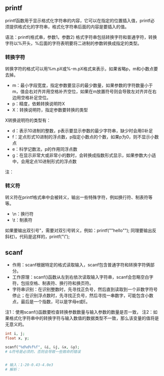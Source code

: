 ## printf
printf函数用于显示格式化字符串的内容，它可以在指定的位置插入值，printf必须提供格式化的字符串，格式化字符串后面的内容是要插入的值。

语法：printf(格式串，参数1，参数2)
格式字符串包括转换字符和普通字符，转换字符以%开头，%后面的字符表明要将二进制的参数转换成指定的类型。

### 转换字符
转换字符的格式可以用%m.pX或%-m.pX格式来表示，如果省略p，m和小数点要去掉。
- m：最小字段宽度，指定参数要显示的最少数量，如果参数的字符数量小于m，值会右对齐并用空格补齐空位，如果在m放置符号则会导致左对齐并在右边用空格补足空位。
- p：精度，依赖转换说明符X
- X：转换说明符，指定参数要转换的类型

X转换说明符的类型有：
- d：表示10进制的整数，p表示要显示参数的最少字符串，缺少时会用0补足
- f：定点形式10进制的浮点数，p指定小数点的个数，如果p为0，则不显示小数点
- e：科学记数法，p的作用同浮点数
- g：在显示非常大或非常小的数时，会转换成指数形式显示，如果参数大小适中，会用定点10进制形式的浮点数

注：

### 转义符
转义符在printf格式串中会被转义，输出一些特殊字符，例如换行符、制表符等等。
- \n：换行符
- \t：制表符

如果要输出双引号"，需要对双引号转义，例如：printf("\"hello\"");
同理要输出反斜杠\，代码是这样的，printf("\\");


## scanf
- 作用：scanf根据特定的格式读取输入，scanf包含普通字符和转换字符俩部分。
- 工作原理：scanf()函数从左到右依次读取输入字符串，scanf会忽略空白字符，包括空格、制表符、换行符和换页符。
- 字符串识别：在识别整数时，先寻找正负号，然后直到读取到一个非数字符号停止；在识别浮点数时，先寻找正负号，然后寻找一串数字，可能包含小数点，最后是一个指数，可以是字母e或E。

注1：使用scanf()函数要检查转换参数数量与输入参数的数量是否一致，
注2：如果格式化字符串中的转换字符与输入数值的数据类型不一致，那么该变量的值将是无意义的。

```php
int i, j;
float x, y;

scanf("%d%d%f%f", &i, &j, &x, &y);
# &符号是必须的，否则会导致一些致命的错误


# 输入：1-20-0.43-4.0e3
# 解析：
```


